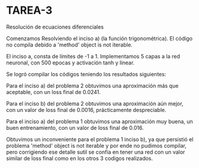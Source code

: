 # TAREA-3
Resolución de ecuaciones diferenciales

Comenzamos Resolviendo el inciso a) (la función trigonométrica). El código no compila debido a 'method' object is not iterable.

El inciso a, consta de límites de -1 a 1. Implementamos 5 capas a la red neuronal, con 500 epocas y activación tanh y linear.

Se logró compilar los códigos teniendo los resultados siguientes:

Para el inciso a) del problema 2 obtuvimos una aproximación más que aceptable, con un loss final de 0.0241.

Para el inciso b) del problema 2 obtuvimos una aproximación aún mejor, con un valor de loss final de 0.0016, prácticamente despreciable.

Para el inciso a) del problema 1 obtuvimos una aproximación muy buena, un buen entrenamiento, con un valor de loss final de 0.016.

Obtuvimos un inconveniente para el problema 1 inciso b), ya que persistió el problema 'method' object is not iterable y por ende no pudimos compilar, pero corrigiendo ese detalle sutil se confía en tener una red con un valor similar de loss final como en los otros 3 codigos realizados.